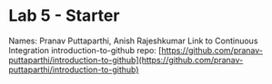 # Lab 5 - Starter
Names: Pranav Puttaparthi, Anish Rajeshkumar
Link to Continuous Integration introduction-to-github repo: [https://github.com/pranav-puttaparthi/introduction-to-github](https://github.com/pranav-puttaparthi/introduction-to-github)
